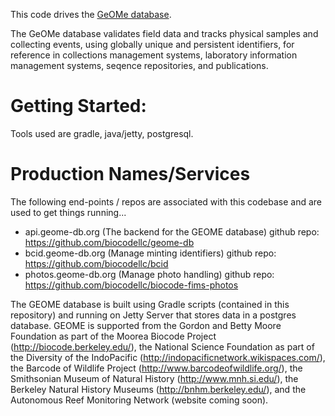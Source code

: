 This code drives the [GeOMe database](http://geome-db.org/).

The GeOMe database validates field data and tracks physical samples and collecting events, using globally unique and persistent identifiers, for reference in collections management systems, laboratory information management systems, seqence repositories, and publications.

# Getting Started:
Tools used are gradle, java/jetty, postgresql.

# Production Names/Services
The following end-points / repos are associated with this codebase and are used to get things running...
 * api.geome-db.org (The backend for the GEOME database) github repo: https://github.com/biocodellc/geome-db
 * bcid.geome-db.org  (Manage minting identifiers) github repo: https://github.com/biocodellc/bcid
 * photos.geome-db.org (Manage photo handling) github repo: https://github.com/biocodellc/biocode-fims-photos


The GEOME database is built using Gradle scripts (contained in this repository) and running on Jetty Server that stores data in a postgres database. GEOME is supported from the Gordon and Betty Moore Foundation as part of the Moorea Biocode Project (http://biocode.berkeley.edu/), the National Science Foundation as part of the Diversity of the IndoPacific (http://indopacificnetwork.wikispaces.com/), the Barcode of Wildlife Project (http://www.barcodeofwildlife.org/), the Smithsonian Museum of Natural History (http://www.mnh.si.edu/),  the Berkeley Natural History Museums (http://bnhm.berkeley.edu/), and the Autonomous Reef Monitoring Network (website coming soon).

